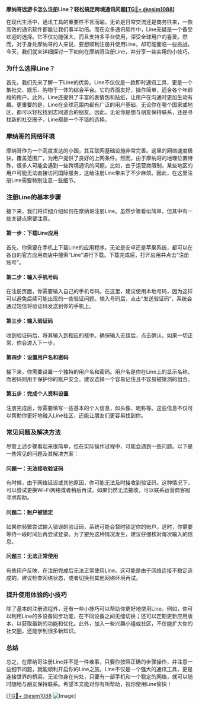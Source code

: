**摩纳哥远游卡怎么注册Line？轻松搞定跨境通讯问题[[TG💪+ @esim1088](https://t.me/s/esim1088)]**

在现代生活中，通讯工具的重要性不言而喻。无论是日常交流还是商务往来，一款高效的通讯软件都能让我们事半功倍。而在众多通讯软件中，Line无疑是一个备受欢迎的选择。它不仅功能强大，而且支持多平台使用，深受全球用户的喜爱。然而，对于身处摩纳哥的人来说，要想顺利注册并使用Line，却可能面临一些挑战。今天，我们就来详细探讨一下如何在摩纳哥注册Line，并分享一些实用的小技巧。

### **为什么选择Line？**
首先，我们先来了解一下Line的优势。Line不仅仅是一款即时通讯工具，更是一个集社交、娱乐、购物于一体的综合平台。它的界面友好，操作简单，适合各个年龄段的用户。此外，Line还提供了丰富的表情包和贴纸，让用户在沟通时更加生动有趣。更重要的是，Line在全球范围内都有广泛的用户基础，无论你在哪个国家或地区，都可以轻松找到志同道合的朋友。因此，无论你是想与朋友保持联系，还是寻找新的社交圈子，Line都是一个不错的选择。

### **摩纳哥的网络环境**
摩纳哥作为一个高度发达的小国，其互联网基础设施非常完善。这里的网络速度极快，覆盖范围广，为用户提供了良好的上网条件。然而，由于摩纳哥的地理位置特殊，很多人可能会遇到一些跨境通讯的问题。比如，由于运营商限制，某些地区的用户可能无法直接访问国际服务，这给注册Line带来了不少麻烦。因此，在这里注册Line需要特别注意一些细节。

### **注册Line的基本步骤**
接下来，我们将详细介绍如何在摩纳哥注册Line。虽然步骤看似简单，但其中有一些关键点需要注意。

#### **第一步：下载Line应用**
首先，你需要在手机上下载Line的应用程序。无论是安卓还是苹果系统，都可以在各自的官方应用商店中搜索“Line”进行下载。下载完成后，打开应用并点击“注册账号”。

#### **第二步：输入手机号码**
在注册页面，你需要输入自己的手机号码。在这里，建议使用本地号码，因为这样可以避免后续可能出现的一些验证问题。输入号码后，点击“发送验证码”，系统会通过短信将验证码发送到你的手机上。

#### **第三步：输入验证码**
收到验证码后，将其输入到相应的框中。确保输入无误后，点击确认。如果一切正常，你会进入下一步。

#### **第四步：设置用户名和密码**
接下来，你需要设置一个独特的用户名和密码。用户名是你在Line上的显示名称，而密码则用于保护你的账户安全。建议选择一个容易记住且不容易被猜测的组合。

#### **第五步：完成个人资料设置**
注册完成后，你需要填写一些基本的个人信息，如头像、昵称等。这些信息不仅可以帮助你更好地融入Line社区，还能让朋友们更容易找到你。

### **常见问题及解决方法**
尽管上述步骤看起来很简单，但在实际操作过程中，可能会遇到一些问题。以下是一些常见的问题及其解决方案：

#### **问题一：无法接收验证码**
有时候，由于网络延迟或其他原因，你可能无法及时接收到验证码。这种情况下，可以尝试更换Wi-Fi网络或者稍后再试。如果仍然无法接收，可以联系运营商客服寻求帮助。

#### **问题二：账户被锁定**
如果你频繁尝试输入错误的验证码，系统可能会暂时锁定你的账户。这时，你需要等待一段时间后再尝试登录。为了避免这种情况发生，建议仔细核对每次输入的信息。

#### **问题三：无法正常使用**
有些用户反映，在注册完成后无法正常使用Line。这可能是由于网络连接不稳定造成的。建议检查网络状态，或者切换到其他网络环境再试。

### **提升使用体验的小技巧**
除了基本的注册流程外，还有一些小技巧可以帮助你更好地使用Line。例如，你可以利用Line的多设备同步功能，在不同设备之间无缝切换；还可以定期更新应用版本，以获取最新的功能和优化。此外，加入一些兴趣小组或社区，不仅能扩大你的社交圈，还能学到很多新知识。

### **总结**
总之，在摩纳哥注册Line并不是一件难事，只要你按照正确的步骤操作，并注意一些细节问题，就能顺利开启你的Line之旅。Line不仅是一个强大的通讯工具，更是连接世界的桥梁。无论你身在何处，只要有一部手机和一个稳定的网络，就可以随时随地与朋友保持联系。希望本文能对你有所帮助，祝你使用Line愉快！

[[TG💪+ @esim1088](https://t.me/s/esim1088) ![Image](https://i.postimg.cc/4NQfJmqS/Snipaste-2025-05-13-00-14-12.png)]